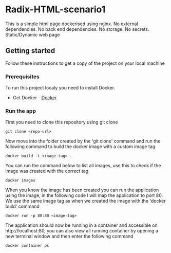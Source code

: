 # Radix-HTML-scenario1
This is a simple html page dockerised using nginx. No external dependencies. No back end dependencies. No storage. No secrets. Static/Dynamic web page 

## Getting started
Follow these instructions to get a copy of the project on your local machine

### Prerequisites
To run this project localy you need to install Docker.
* Get Docker - [Docker](https://docs.docker.com/install/)

### Run the app
First you need to clone this repository using git clone

```
git clone <repo-url>
```

Now move into the folder created by the 'git clone' command and run the following command to build the docker image with a custom image tag

```
docker build -t <image-tag> .
```
You can run the command below to list all images, use this to check if the image was created with the correct tag

```
docker images
```
When you know the image has been created you can run the application using the image, in the following code I will map the application to port 80. We use the same image tag as when we created the image with the 'docker build' command

```
docker run -p 80:80 <image-tag>
```
The application should now be running in a container and accessible on http://localhost:80, you can also view all running container by opening a new terminal window and then enter the following command

```
docker container ps
```
